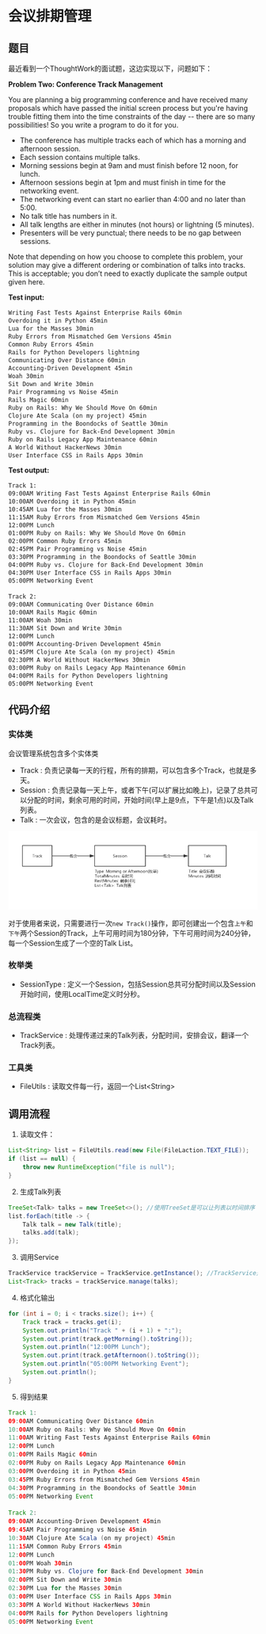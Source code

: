# 会议排期管理


## 题目

最近看到一个ThoughtWork的面试题，这边实现以下，问题如下：

**Problem Two: Conference Track Management**

You are planning a big programming conference and have received many proposals which have passed the initial screen process but you're having trouble fitting them into the time constraints of the day -- there are so many possibilities! So you write a program to do it for you.

- The conference has multiple tracks each of which has a morning and afternoon session.
- Each session contains multiple talks.
- Morning sessions begin at 9am and must finish before 12 noon, for lunch.
- Afternoon sessions begin at 1pm and must finish in time for the networking event.
- The networking event can start no earlier than 4:00 and no later than 5:00.
- No talk title has numbers in it.
- All talk lengths are either in minutes (not hours) or lightning (5 minutes).
- Presenters will be very punctual; there needs to be no gap between sessions.

Note that depending on how you choose to complete this problem, your solution may give a different ordering or combination of talks into tracks. This is acceptable; you don’t need to exactly duplicate the sample output given here.

**Test input:**

```
Writing Fast Tests Against Enterprise Rails 60min
Overdoing it in Python 45min
Lua for the Masses 30min
Ruby Errors from Mismatched Gem Versions 45min
Common Ruby Errors 45min
Rails for Python Developers lightning
Communicating Over Distance 60min
Accounting-Driven Development 45min
Woah 30min
Sit Down and Write 30min
Pair Programming vs Noise 45min
Rails Magic 60min
Ruby on Rails: Why We Should Move On 60min
Clojure Ate Scala (on my project) 45min
Programming in the Boondocks of Seattle 30min
Ruby vs. Clojure for Back-End Development 30min
Ruby on Rails Legacy App Maintenance 60min
A World Without HackerNews 30min
User Interface CSS in Rails Apps 30min
```

**Test output:**

```
Track 1:
09:00AM Writing Fast Tests Against Enterprise Rails 60min
10:00AM Overdoing it in Python 45min
10:45AM Lua for the Masses 30min
11:15AM Ruby Errors from Mismatched Gem Versions 45min
12:00PM Lunch
01:00PM Ruby on Rails: Why We Should Move On 60min
02:00PM Common Ruby Errors 45min
02:45PM Pair Programming vs Noise 45min
03:30PM Programming in the Boondocks of Seattle 30min
04:00PM Ruby vs. Clojure for Back-End Development 30min
04:30PM User Interface CSS in Rails Apps 30min
05:00PM Networking Event

Track 2:
09:00AM Communicating Over Distance 60min
10:00AM Rails Magic 60min
11:00AM Woah 30min
11:30AM Sit Down and Write 30min
12:00PM Lunch
01:00PM Accounting-Driven Development 45min
01:45PM Clojure Ate Scala (on my project) 45min
02:30PM A World Without HackerNews 30min
03:00PM Ruby on Rails Legacy App Maintenance 60min
04:00PM Rails for Python Developers lightning
05:00PM Networking Event
```



## 代码介绍

### 实体类

会议管理系统包含多个实体类

- Track : 负责记录每一天的行程，所有的排期，可以包含多个Track，也就是多天。
- Session : 负责记录每一天上午，或者下午(可以扩展比如晚上)，记录了总共可以分配的时间，剩余可用的时间，开始时间(早上是9点，下午是1点)以及Talk列表。
- Talk : 一次会议，包含的是会议标题，会议耗时。

![i](img/entities.png)

对于使用者来说，只需要进行一次`new Track()`操作，即可创建出一个包含`上午`和`下午`两个Session的Track，上午可用时间为180分钟，下午可用时间为240分钟，每一个Session生成了一个空的Talk List。

### 枚举类

- SessionType : 定义一个Session，包括Session总共可分配时间以及Session开始时间，使用LocalTime定义时分秒。

### 总流程类

- TrackService : 处理传递过来的Talk列表，分配时间，安排会议，翻译一个Track列表。

### 工具类

- FileUtils : 读取文件每一行，返回一个List<String\>

## 调用流程

1. 读取文件：

```java
List<String> list = FileUtils.read(new File(FileLaction.TEXT_FILE));
if (list == null) {
    throw new RuntimeException("file is null");
}
```

2. 生成Talk列表

```java
TreeSet<Talk> talks = new TreeSet<>(); //使用TreeSet是可以让列表以时间排序
list.forEach(title -> {
    Talk talk = new Talk(title);
    talks.add(talk);
});
```

3. 调用Service

```java
TrackService trackService = TrackService.getInstance(); //TrackService是单例的
List<Track> tracks = trackService.manage(talks);
```

4. 格式化输出

```java
for (int i = 0; i < tracks.size(); i++) {
    Track track = tracks.get(i);
    System.out.println("Track " + (i + 1) + ":");
    System.out.print(track.getMorning().toString());
    System.out.println("12:00PM Lunch");
    System.out.print(track.getAfternoon().toString());
    System.out.println("05:00PM Networking Event");
    System.out.println();
}
```

5. 得到结果

```java
Track 1:
09:00AM Communicating Over Distance 60min
10:00AM Ruby on Rails: Why We Should Move On 60min
11:00AM Writing Fast Tests Against Enterprise Rails 60min
12:00PM Lunch
01:00PM Rails Magic 60min
02:00PM Ruby on Rails Legacy App Maintenance 60min
03:00PM Overdoing it in Python 45min
03:45PM Ruby Errors from Mismatched Gem Versions 45min
04:30PM Programming in the Boondocks of Seattle 30min
05:00PM Networking Event

Track 2:
09:00AM Accounting-Driven Development 45min
09:45AM Pair Programming vs Noise 45min
10:30AM Clojure Ate Scala (on my project) 45min
11:15AM Common Ruby Errors 45min
12:00PM Lunch
01:00PM Woah 30min
01:30PM Ruby vs. Clojure for Back-End Development 30min
02:00PM Sit Down and Write 30min
02:30PM Lua for the Masses 30min
03:00PM User Interface CSS in Rails Apps 30min
03:30PM A World Without HackerNews 30min
04:00PM Rails for Python Developers lightning
05:00PM Networking Event
```

